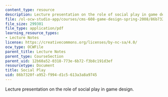 ```yaml
---
content_type: resource
description: Lecture presentation on the role of social play in game design.
file: /ol-ocw-studio-app/courses/cms-608-game-design-spring-2008/86b7320fa952f994d1c5613a3a8a9745_MITCMS_608s08_lec29.pdf
file_size: 299301
file_type: application/pdf
learning_resource_types:
- Lecture Notes
license: https://creativecommons.org/licenses/by-nc-sa/4.0/
ocw_type: OCWFile
parent_title: Lecture Notes
parent_type: CourseSection
parent_uid: 12b60a52-0318-773e-6b72-f3b8c191d3ef
resourcetype: Document
title: Social Play
uid: 86b7320f-a952-f994-d1c5-613a3a8a9745
---
```

Lecture presentation on the role of social play in game design.